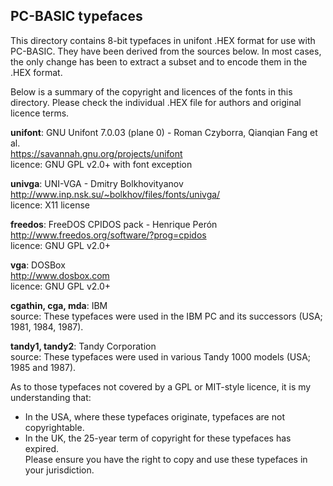 PC-BASIC typefaces
------------------
This directory contains 8-bit typefaces in unifont .HEX format for use with PC-BASIC. They have been derived from the sources below.
In most cases, the only change has been to extract a subset and to encode them in the .HEX format.

Below is a summary of the copyright and licences of the fonts in this directory.
Please check the individual .HEX file for authors and original licence terms.

**unifont**: GNU Unifont 7.0.03 (plane 0) - Roman Czyborra, Qianqian Fang et al.  
https://savannah.gnu.org/projects/unifont  
licence: GNU GPL v2.0+ with font exception  

**univga**: UNI-VGA - Dmitry Bolkhovityanov  
http://www.inp.nsk.su/~bolkhov/files/fonts/univga/  
licence: X11 license

**freedos**: FreeDOS CPIDOS pack - Henrique Perón  
http://www.freedos.org/software/?prog=cpidos  
licence: GNU GPL v2.0+

**vga**: DOSBox  
http://www.dosbox.com  
licence: GNU GPL v2.0+  

**cgathin, cga, mda**: IBM  
source: These typefaces were used in the IBM PC and its successors (USA; 1981, 1984, 1987).  

**tandy1, tandy2**: Tandy Corporation  
source: These typefaces were used in various Tandy 1000 models (USA; 1985 and 1987).  

As to those typefaces not covered by a GPL or MIT-style licence, it is my understanding that:  
- In the USA, where these typefaces originate, typefaces are not copyrightable.  
- In the UK, the 25-year term of copyright for these typefaces has expired.  
Please ensure you have the right to copy and use these typefaces in your jurisdiction.  
